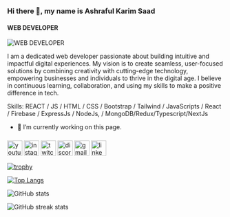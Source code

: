 ### Hi there 👋, my name is Ashraful Karim Saad
#### WEB DEVELOPER
![WEB DEVELOPER](https://i.ibb.co.com/GPQjTPh/Yellow-and-Blue-Modern-Elegant-Marketing-Expert-Linked-In-Article-Cover-Image.png)

I am a dedicated web developer passionate about building intuitive and impactful digital experiences. My vision is to create seamless, user-focused solutions by combining creativity with cutting-edge technology, empowering businesses and individuals to thrive in the digital age. I believe in continuous learning, collaboration, and using my skills to make a positive difference in tech.

Skills: REACT / JS / HTML / CSS / Bootstrap / Tailwind / JavaScripts /  React / Firebase / ExpressJs / NodeJs, / MongoDB/Redux/Typescript/NextJs

- 🔭 I’m currently working on this page. 


###

<div align="left mt-5 mb-5">
  <img src="https://img.shields.io/static/v1?message=Youtube&logo=youtube&label=&color=FF0000&logoColor=white&labelColor=&style=for-the-badge" height="35" alt="youtube logo"  />
  <img src="https://img.shields.io/static/v1?message=Instagram&logo=instagram&label=&color=E4405F&logoColor=white&labelColor=&style=for-the-badge" height="35" alt="instagram logo"  />
  <img src="https://img.shields.io/static/v1?message=Twitch&logo=twitch&label=&color=9146FF&logoColor=white&labelColor=&style=for-the-badge" height="35" alt="twitch logo"  />
  <img src="https://img.shields.io/static/v1?message=Discord&logo=discord&label=&color=7289DA&logoColor=white&labelColor=&style=for-the-badge" height="35" alt="discord logo"  />
  <img src="https://img.shields.io/static/v1?message=Gmail&logo=gmail&label=&color=D14836&logoColor=white&labelColor=&style=for-the-badge" height="35" alt="gmail logo"  />
  <img src="https://img.shields.io/static/v1?message=LinkedIn&logo=linkedin&label=&color=0077B5&logoColor=white&labelColor=&style=for-the-badge" height="35" alt="linkedin logo"  />
</div>

[![trophy](https://github-profile-trophy.vercel.app/?username=Akahad1)](https://github.com/ryo-ma/github-profile-trophy)

[![Top Langs](https://github-readme-stats.vercel.app/api/top-langs/?username=Akahad1)](https://github.com/anuraghazra/github-readme-stats)

![GitHub stats](https://github-readme-stats.vercel.app/api?username=Akahad1&show_icons=true)  

![GitHub streak stats](https://streak-stats.demolab.com/?user=Akahad1)  

